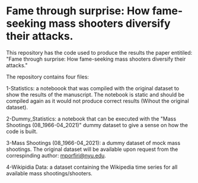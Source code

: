 # Fame through surprise: How fame-seeking mass shooters diversify their attacks.

This repository has the code used to produce the results the paper entitiled: "Fame through surprise: How fame-seeking mass shooters diversify their attacks."

The repository contains four files:

1-Statistics: a noteboook that was compiled with the original dataset to show the results of the manuscript. The notebook is static and should be compiled again as it would not produce correct results (Wihout the original dataset).

2-Dummy_Statistics: a notebook that can be executed with the "Mass Shootings (08_1966-04_2021)" dummy dataset to give a sense on how the code is built.

3-Mass Shootings (08_1966-04_2021): a dummy dataset of mock mass shootings. The original dataset will be available upon request from the correspinding author: mporfiri@nyu.edu.

4-Wikipidia Data: a dataset containing the Wikipedia time series for all available mass shootings/shooters.
